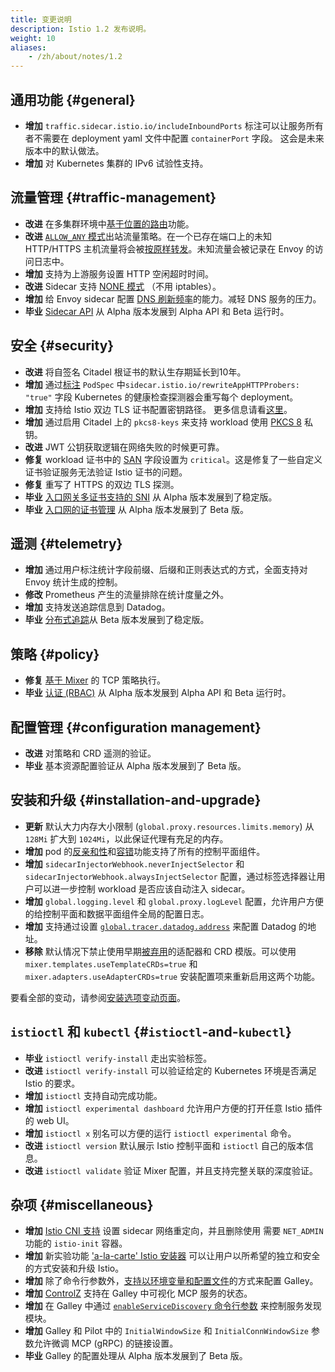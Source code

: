 ```yaml
---
title: 变更说明
description: Istio 1.2 发布说明。
weight: 10
aliases:
    - /zh/about/notes/1.2
---
```


## 通用功能 {#general}

- **增加** `traffic.sidecar.istio.io/includeInboundPorts` 标注可以让服务所有者不需要在 deployment yaml 文件中配置 `containerPort` 字段。 这会是未来版本中的默认做法。
- **增加** 对 Kubernetes 集群的 IPv6 试验性支持。

## 流量管理 {#traffic-management}

- **改进** 在多集群环境中[基于位置的路由](/zh/docs/ops/configuration/traffic-management/locality-load-balancing/)功能。
- **改进** [`ALLOW_ANY` 模式](/zh/docs/reference/config/installation-options/#global-options)出站流量策略。在一个已存在端口上的未知 HTTP/HTTPS 主机流量将会被[按原样转发](/zh/docs/tasks/traffic-management/egress/egress-control/#envoy-passthrough-to-external-services)。未知流量会被记录在 Envoy 的访问日志中。
- **增加** 支持为上游服务设置 HTTP 空闲超时时间。
- **改进** Sidecar 支持 [NONE 模式](/zh/docs/reference/config/networking/sidecar/#CaptureMode) （不用 iptables）。
- **增加** 给 Envoy sidecar 配置 [DNS 刷新频率](/zh/docs/reference/config/installation-options/#global-options)的能力。减轻 DNS 服务的压力。
- **毕业** [Sidecar API](/zh/docs/reference/config/networking/sidecar/) 从 Alpha 版本发展到 Alpha API 和 Beta 运行时。

## 安全 {#security}

- **改进** 将自签名 Citadel 根证书的默认生存期延长到10年。
- **增加** 通过[标注](/zh/docs/ops/configuration/mesh/app-health-check/#use-annotations-on-pod) `PodSpec` 中`sidecar.istio.io/rewriteAppHTTPProbers: "true"` 字段 Kubernetes 的健康检查探测器会重写每个 deployment。
- **增加** 支持给 Istio 双边 TLS 证书配置密钥路径。 更多信息请看[这里](https://github.com/istio/istio/issues/11984)。
- **增加** 通过启用 Citadel 上的 `pkcs8-keys` 来支持 workload 使用 [PKCS 8](https://en.wikipedia.org/wiki/PKCS_8) 私钥。
- **改进** JWT 公钥获取逻辑在网络失败的时候更可靠。
- **修复** workload 证书中的 [SAN](https://tools.ietf.org/html/rfc5280#section-4.2.1.6) 字段设置为 `critical`。这是修复了一些自定义证书验证服务无法验证 Istio 证书的问题。
- **修复** 重写了 HTTPS 的双边 TLS 探测。
- **毕业** [入口网关多证书支持的 SNI](/zh/docs/reference/config/networking/gateway/) 从 Alpha 版本发展到了稳定版。
- **毕业** [入口网的证书管理](/zh/docs/tasks/traffic-management/ingress/secure-ingress-sds/) 从 Alpha 版本发展到了 Beta 版。

## 遥测 {#telemetry}

- **增加** 通过用户标注统计字段前缀、后缀和正则表达式的方式，全面支持对 Envoy 统计生成的控制。
- **修改** Prometheus 产生的流量排除在统计度量之外。
- **增加** 支持发送追踪信息到 Datadog。
- **毕业** [分布式追踪](/zh/docs/tasks/observability/distributed-tracing/)从 Beta 版本发展到了稳定版。

## 策略 {#policy}

- **修复** [基于 Mixer](https://github.com/istio/istio/issues/13868) 的 TCP 策略执行。
- **毕业** [认证 (RBAC)](/zh/docs/reference/config/security/istio.rbac.v1alpha1/) 从 Alpha 版本发展到 Alpha API 和 Beta 运行时。

## 配置管理 {#configuration management}

- **改进** 对策略和 CRD 遥测的验证。
- **毕业** 基本资源配置验证从 Alpha 版本发展到了 Beta 版。

## 安装和升级 {#installation-and-upgrade}

- **更新** 默认大力内存大小限制 (`global.proxy.resources.limits.memory`) 从 `128Mi` 扩大到 `1024Mi`，以此保证代理有充足的内存。
- **增加** pod 的[反亲和性](https://kubernetes.io/docs/concepts/configuration/assign-pod-node/#affinity-and-anti-affinity)和[容错](https://kubernetes.io/docs/concepts/configuration/taint-and-toleration/)功能支持了所有的控制平面组件。
- **增加** `sidecarInjectorWebhook.neverInjectSelector` 和 `sidecarInjectorWebhook.alwaysInjectSelector` 配置，通过标签选择器让用户可以进一步控制 workload 是否应该自动注入 sidecar。
- **增加** `global.logging.level` 和 `global.proxy.logLevel` 配置，允许用户方便的给控制平面和数据平面组件全局的配置日志。
- **增加** 支持通过设置 [`global.tracer.datadog.address`](/zh/docs/reference/config/installation-options/#global-options) 来配置 Datadog 的地址。
- **移除** 默认情况下禁止使用早期[被弃用]( https://discuss.istio.io/t/deprecation-notice-custom-mixer-adapter-crds/2055)的适配器和 CRD 模版。可以使用 `mixer.templates.useTemplateCRDs=true` 和 `mixer.adapters.useAdapterCRDs=true` 安装配置项来重新启用这两个功能。

要看全部的变动，请参阅[安装选项变动页面](/zh/news/releases/1.2.x/announcing-1.2/helm-changes/)。

## `istioctl` 和 `kubectl` {#`istioctl`-and-`kubectl`}

- **毕业** `istioctl verify-install` 走出实验标签。
- **改进** `istioctl verify-install` 可以验证给定的 Kubernetes 环境是否满足 Istio 的要求。
- **增加** `istioctl` 支持自动完成功能。
- **增加** `istioctl experimental dashboard` 允许用户方便的打开任意 Istio 插件的 web UI。
- **增加** `istioctl x` 别名可以方便的运行 `istioctl experimental` 命令。
- **改进** `istioctl version` 默认展示 Istio 控制平面和 `istioctl` 自己的版本信息。
- **改进** `istioctl validate` 验证 Mixer 配置，并且支持完整关联的深度验证。

## 杂项 {#miscellaneous}

- **增加** [Istio CNI 支持](/zh/docs/setup/additional-setup/cni/) 设置 sidecar 网络重定向，并且删除使用 需要 `NET_ADMIN` 功能的 `istio-init` 容器。
- **增加** 新实验功能 ['a-la-carte' Istio 安装器](https://github.com/istio/installer/wiki) 可以让用户以所希望的独立和安全的方式安装和升级 Istio。
- **增加** 除了命令行参数外，[支持以环境变量和配置文件](https://docs.google.com/document/d/1M-qqBMNbhbAxl3S_8qQfaeOLAiRqSBpSgfWebFBRuu8/edit)的方式来配置 Galley。
- **增加** [ControlZ](/zh/docs/ops/diagnostic-tools/controlz/) 支持在 Galley 中可视化 MCP 服务的状态。
- **增加** 在 Galley 中通过 [`enableServiceDiscovery` 命令行参数](/zh/docs/reference/commands/galley/#galley-server) 来控制服务发现模块。
- **增加** Galley 和 Pilot 中的 `InitialWindowSize` 和 `InitialConnWindowSize` 参数允许微调 MCP (gRPC) 的链接设置。
- **毕业** Galley 的配置处理从 Alpha 版本发展到了 Beta 版。
